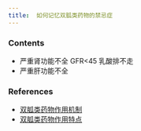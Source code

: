 ```yaml
---
title:  如何记忆双胍类药物的禁忌症
--- 
```


### Contents
- 严重肾功能不全 GFR<45 乳酸排不走
- 严重肝功能不全

### References
- [双胍类药物作用机制](/双胍类药物作用机制)
- [双胍类药物作用特点](/双胍类药物作用特点)


